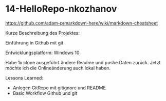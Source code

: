 # 14-HelloRepo-nkozhanov

https://github.com/adam-p/markdown-here/wiki/markdown-cheatsheet
 
Kurze Beschreibung des Projektes:
 
Einführung in Github mit git
 
Entwicklungsplatform: Windows 10

Habe 1x clone ausgeführt ändere Readme und pushe Daten zurück.
Jetzt möchte ich die Onlineänderung auch lokal haben.

Lessons Learned:
 
- Anlegen GitRepo mit gitignore und README
- Basic Workflow Github und git
